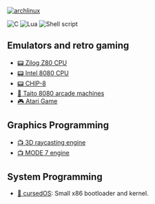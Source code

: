 [![archlinux](https://img.shields.io/badge/Arch%20Linux-1793D1?logo=arch-linux&logoColor=fff&style=flat-square)](https://archlinux.org)

![C](https://img.shields.io/badge/C-00599C?style=for-the-badge&logo=c&logoColor=white)
![Lua](https://img.shields.io/badge/Lua-2C2D72?style=for-the-badge&logo=lua&logoColor=white)
![Shell script](https://img.shields.io/badge/Shell_Script-121011?style=for-the-badge&logo=gnu-bash&logoColor=white)

## Emulators and retro gaming

- [:pager: Zilog Z80 CPU](https://github.com/blr-ophon/z80nemu)
- [:pager: Intel 8080 CPU](https://github.com/blr-ophon/8080nemu)
- [:pager: CHIP-8](https://github.com/blr-ophon/nchip8D)
- [:space_invader: Taito 8080 arcade machines](https://github.com/blr-ophon/ntaito8080)
- [:video_game: Atari Game](https://github.com/blr-ophon/Kbean_atari) 

## Graphics Programming

- [:tv: 3D raycasting engine](https://github.com/blr-ophon/simple3DRC)
- [:tv: MODE 7 engine](https://github.com/blr-ophon/simpleM7)

## System Programming

- [:dvd: cursedOS](https://github.com/blr-ophon/qrsedOS): Small x86 bootloader and kernel. 
